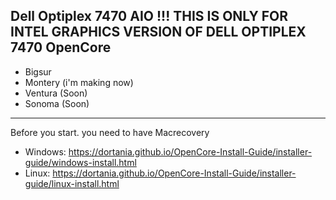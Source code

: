 Dell Optiplex 7470 AIO 
!!! THIS IS ONLY FOR INTEL GRAPHICS VERSION OF DELL OPTIPLEX 7470
OpenCore
--------
- Bigsur
- Montery (i'm making now)
- Ventura (Soon)
- Sonoma (Soon)
--------
Before you start. you need to have Macrecovery
- Windows: https://dortania.github.io/OpenCore-Install-Guide/installer-guide/windows-install.html
- Linux: https://dortania.github.io/OpenCore-Install-Guide/installer-guide/linux-install.html
